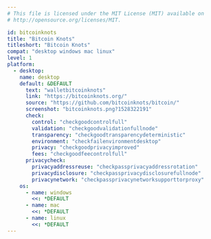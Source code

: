 ```yaml
---
# This file is licensed under the MIT License (MIT) available on
# http://opensource.org/licenses/MIT.

id: bitcoinknots
title: "Bitcoin Knots"
titleshort: "Bitcoin Knots"
compat: "desktop windows mac linux"
level: 1
platform:
  - desktop:
    name: desktop
    default: &DEFAULT
      text: "walletbitcoinknots"
      link: "https://bitcoinknots.org/"
      source: "https://github.com/bitcoinknots/bitcoin/"
      screenshot: "bitcoinknots.png?1528322191"
      check:
        control: "checkgoodcontrolfull"
        validation: "checkgoodvalidationfullnode"
        transparency: "checkgoodtransparencydeterministic"
        environment: "checkfailenvironmentdesktop"
        privacy: "checkgoodprivacyimproved"
        fees: "checkgoodfeecontrolfull"
      privacycheck:
        privacyaddressreuse: "checkpassprivacyaddressrotation"
        privacydisclosure: "checkpassprivacydisclosurefullnode"
        privacynetwork: "checkpassprivacynetworksupporttorproxy"
    os:
      - name: windows
        <<: *DEFAULT
      - name: mac
        <<: *DEFAULT
      - name: linux
        <<: *DEFAULT
---
```

